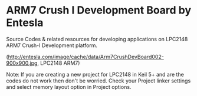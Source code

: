 # ARM7 Crush I Development Board by Entesla
Source Codes & related resources for developing applications on LPC2148 ARM7 Crush-I Development platform.

(http://entesla.com/image/cache/data/Arm7CrushDevBoard002-900x900.jpg, LPC2148 ARM7)

Note: If you are creating a new project for LPC2148 in Keil 5+ and are the codes do not work then don't be worried. Check your Project linker settings and select memory layout option in Project options.
